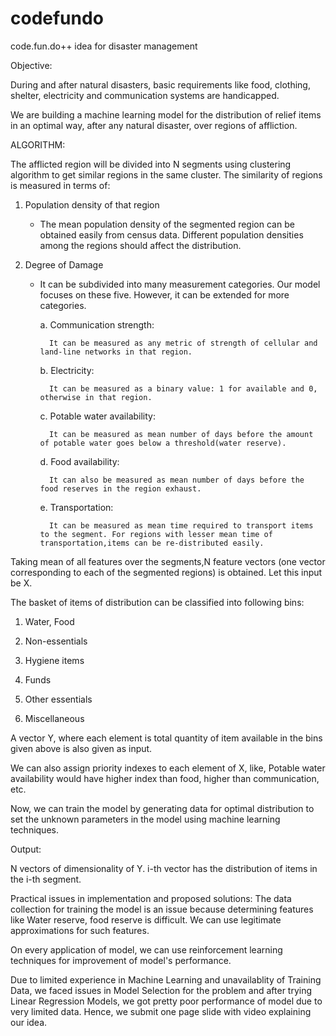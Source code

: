 # codefundo
code.fun.do++ idea for disaster management

 Objective:
 
During and after natural disasters, basic requirements like food, clothing, shelter, electricity and communication systems are handicapped.

 We are building a machine learning model for the distribution of relief items in an optimal way, after any natural disaster, over regions of affliction. 
 
 ALGORITHM:
 
 The afflicted region will be divided into N segments using clustering algorithm to get similar regions in the same cluster.
The similarity of regions is measured in terms of:

1. Population density of that region

	- The mean population density of the segmented region can be obtained easily from census data. Different population densities among the regions should affect the distribution.
2. Degree of Damage
	- It can be subdivided into many measurement categories. Our model focuses on these five. However, it can be extended for more categories.
	
 		a. Communication strength:
		
			It can be measured as any metric of strength of cellular and land-line networks in that region.
 		b. Electricity:
		
			It can be measured as a binary value: 1 for available and 0, otherwise in that region.
 		c. Potable water availability:
		
			It can be measured as mean number of days before the amount of potable water goes below a threshold(water reserve).
 		d. Food availability:
		
			It can also be measured as mean number of days before the food reserves in the region exhaust.
 		e. Transportation:
		
			It can be measured as mean time required to transport items to the segment. For regions with lesser mean time of transportation,items can be re-distributed easily.
			
 Taking mean of all features over the segments,N feature vectors (one vector 
corresponding to each of the segmented regions) is obtained. Let this input be
X.

 The basket of items of distribution can be classified into following bins:
 
1. Water, Food

2. Non-essentials

3. Hygiene items

4. Funds

5. Other essentials

6. Miscellaneous

A vector Y, where each element is total quantity of item available in the bins
given above is also given as input.

We can also assign priority indexes to each element of X, like, Potable water availability would have higher index than food, higher than communication, etc.

Now, we can train the model by generating data for optimal distribution to set the unknown parameters in the model using machine learning techniques.

 Output:
 
N vectors of dimensionality of Y. i-th vector has the distribution of items in the i-th segment.


 Practical issues in implementation and proposed solutions:
The data collection for training the model is an issue because determining features like Water reserve, food reserve is difficult. We can use legitimate approximations for such features.

On every application of model, we can use reinforcement learning techniques for improvement of model's performance.

Due to limited experience in Machine Learning and unavailablity of Training Data, we faced issues in Model Selection for the problem and after trying Linear Regression Models, we got pretty poor performance of model due to very limited data.
Hence, we submit one page slide with video explaining our idea.
